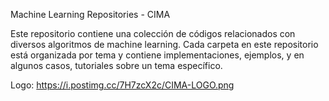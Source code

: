 Machine Learning Repositories - CIMA

Este repositorio contiene una colección de códigos relacionados con diversos algoritmos de machine learning. Cada carpeta en este repositorio está organizada por tema y contiene implementaciones, ejemplos, y en algunos casos, tutoriales sobre un tema específico.







Logo:
https://i.postimg.cc/7H7zcX2c/CIMA-LOGO.png
